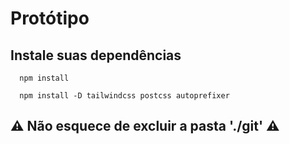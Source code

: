 # Protótipo

## Instale suas dependências

```shell
  npm install
``` 

```shell
  npm install -D tailwindcss postcss autoprefixer
 ```
 ## ⚠️ Não esquece de excluir a pasta './git' ⚠️
